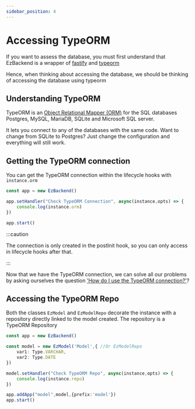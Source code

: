 ```yaml
---
sidebar_position: 4
---
```


# Accessing TypeORM

If you want to assess the database, you must first understand that EzBackend is a wrapper of [fastify](https://www.fastify.io/) and [typeorm](https://typeorm.io/)

Hence, when thinking about accessing the database, we should be thinking of accessing the database using typeorm

## Understanding TypeORM

TypeORM is an [Object Relational Mapper (ORM)](https://stackoverflow.com/questions/1279613/what-is-an-orm-how-does-it-work-and-how-should-i-use-one) for the SQL databases Postgres, MySQL, MariaDB, SQLite and Microsoft SQL server.

It lets you connect to any of the databases with the same code. Want to change from SQLite to Postgres? Just change the configuration and everything will still work.

## Getting the TypeORM connection

You can get the TypeORM connection within the lifecycle hooks with `instance.orm`

```ts title=".ezb/index.ts"
const app = new EzBackend()

app.setHandler("Check TypeORM Connection", async(instance,opts) => {
    console.log(instance.orm)
})

app.start()

```

:::caution

The connection is only created in the postInit hook, so you can only access in lifecycle hooks after that.

:::

Now that we have the TypeORM connection, we can solve all our problems by asking ourselves the question ['How do I use the TypeORM connection?'](https://typeorm.io/#/connection)?

## Accessing the TypeORM Repo

Both the classes `EzModel` and `EzModelRepo` decorate the instance with a repository directly linked to the model created. The repository is a TypeORM Repository

```ts
const app = new EzBackend()

const model = new EzModel('Model',{ //Or EzModelRepo
    var1: Type.VARCHAR,
    var2: Type.DATE
})

model.setHandler("Check TypeORM Repo", async(instance,opts) => {
    console.log(instance.repo)
})

app.addApp("model",model,{prefix:'model'})
app.start()
```

